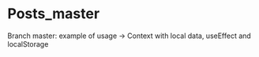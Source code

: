 # Posts_master
Branch master: example of usage -> Context with local data, useEffect and localStorage  
